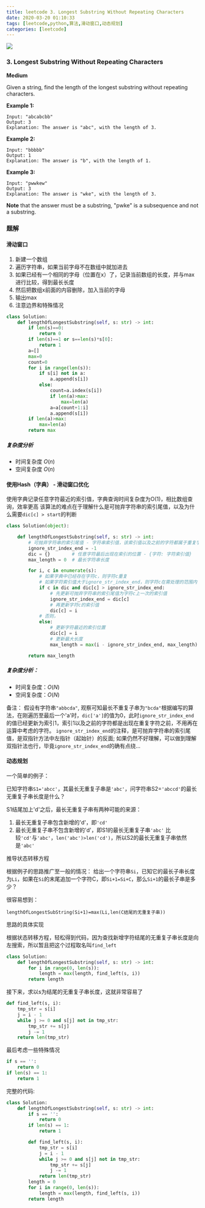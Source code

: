 ```yaml
---
title: leetcode 3. Longest Substring Without Repeating Characters
date: 2020-03-20 01:10:33
tags: [leetcode,python,算法,滑动窗口,动态规划]
categories: [leetcode]
---
```


<img src="http://lishengyu.xyz/pubgm/IMG_5375.JPG" >

### 3. Longest Substring Without Repeating Characters

**Medium**

Given a string, find the length of the longest substring without repeating characters.

**Example 1:**
```
Input: "abcabcbb"
Output: 3 
Explanation: The answer is "abc", with the length of 3. 
```
**Example 2:**
```
Input: "bbbbb"
Output: 1
Explanation: The answer is "b", with the length of 1.
```
**Example 3:**
```
Input: "pwwkew"
Output: 3
Explanation: The answer is "wke", with the length of 3. 
```
**Note** 
that the answer must be a substring, "pwke" is a subsequence and not a substring.

### 题解
#### 滑动窗口
1. 新建一个数组
2. 遍历字符串，如果当前字母不在数组中就加进去
3. 如果已经有一个相同的字母（位置在x）了，记录当前数组的长度，并与max进行比较，得到最长长度
4. 然后把数组x前面的内容删除，加入当前的字母
5. 输出max
6. 注意边界和特殊情况

```python
class Solution:
    def lengthOfLongestSubstring(self, s: str) -> int:
        if len(s)==0:
            return 0
        if len(s)==1 or s==len(s)*s[0]:
            return 1
        a=[]
        max=0
        count=0
        for i in range(len(s)):
            if s[i] not in a:
                a.append(s[i])
            else:
                count=a.index(s[i])
                if len(a)>max:
                    max=len(a)
                a=a[count+1:i]
                a.append(s[i])
        if len(a)>max:
            max=len(a)
        return max
```
##### 复杂度分析
- 时间复杂度 $O(n)$
- 空间复杂度 $O(n)$

#### 使用Hash（字典） - 滑动窗口优化

使用字典记录任意字符最近的索引值，字典查询时间复杂度为O(1)，相比数组查询，效率更高
该算法的难点在于理解什么是可抛弃字符串的索引尾值，以及为什么需要`dic[c] > start`的判断

```python
class Solution(object):

    def lengthOfLongestSubstring(self, s: str) -> int:
        # 可抛弃字符串的索引尾值 - 字符串索引值，该索引值以及之前的字符都属于重复字符串中的一部分，不再在计算中涉及
        ignore_str_index_end = -1
        dic = {}        # 任意字符最后出现在索引的位置 - {字符: 字符索引值}
        max_length = 0  # 最长字符串长度

        for i, c in enumerate(s):
            # 如果字典中已经存在字符c，则字符c重复
            # 如果字符索引值大于ignore_str_index_end，则字符c在需处理的范围内（补充说明请参考备注一）
            if c in dic and dic[c] > ignore_str_index_end:
                # 先更新可抛弃字符串的索引尾值为字符c上一次的索引值
                ignore_str_index_end = dic[c]
                # 再更新字符c的索引值
                dic[c] = i
            # 否则，
            else:
                # 更新字符最近的索引位置
                dic[c] = i
                # 更新最大长度
                max_length = max(i - ignore_str_index_end, max_length)

        return max_length
```
##### 复杂度分析：
- 时间复杂度：$O(N)$
- 空间复杂度：$O(N)$


备注：
假设有字符串`"abbcda"`, 观察可知最长不重复子串为`"bcda"`根据编写的算法，在刚遍历至最后一个'a'时，`dic['a']`的值为0，此时`ignore_str_index_end`的值已经更新为索引1，索引1以及之前的字符都是出现在重复字符之前，不用再在运算中考虑的字符。
`ignore_str_index_end`的注释，是可抛弃字符串的索引尾值，是双指针方法中左指针（起始针）的反面;
如果仍然不好理解，可以做到理解双指针法也行，毕竟`ignore_str_index_end`的确有点绕...

#### 动态规划

一个简单的例子：

已知字符串`S1='abcc'`，其最长无重复子串是`'abc'`，问字符串S2=`'abccd'`的最长无重复子串长度是什么？

S1结尾加上'd'之后，最长无重复子串有两种可能的来源：

1. 最长无重复子串包含新增的'd'，即`'cd'`
2. 最长无重复子串不包含新增的'd'，即S1的最长无重复子串`'abc'`
比较`'cd'`与`'abc'`，`len('abc')>len('cd')`，所以S2的最长无重复子串依然是`'abc'`

推导状态转移方程

根据例子的思路推广至一般的情况：
给出一个字符串`Si`，已知它的最长子串长度为`Li`，如果在`Si`的末尾追加一个字符C，即`Si+1=Si+C`，那么`Si+1`的最长子串是多少？

很容易想到：

`lengthOfLongestSubString(Si+1)=max(Li,len(C结尾的无重复子串))`

思路的具体实现

根据状态转移方程，轻松得到代码，因为查找新增字符结尾的无重复子串长度是向左搜索，所以暂且把这个过程取名叫`find_left`

```python
class Solution:
    def lengthOfLongestSubstring(self, s: str) -> int:
        for i in range(0, len(s)):
            length = max(length, find_left(s, i))
        return length
```
接下来，求以s为结尾的无重复子串长度，这就非常容易了

```python
def find_left(s, i):
    tmp_str = s[i]
    j = i - 1
    while j >= 0 and s[j] not in tmp_str:
        tmp_str += s[j]
        j -= 1
    return len(tmp_str)
```
最后考虑一些特殊情况
```python
if s == '':
    return 0
if len(s) == 1:
    return 1
```
完整的代码:
```python
class Solution:
    def lengthOfLongestSubstring(self, s: str) -> int:
        if s == '':
            return 0
        if len(s) == 1:
            return 1

        def find_left(s, i):
            tmp_str = s[i]
            j = i - 1
            while j >= 0 and s[j] not in tmp_str:
                tmp_str += s[j]
                j -= 1
            return len(tmp_str)
        length = 0
        for i in range(0, len(s)):
            length = max(length, find_left(s, i))
        return length
```